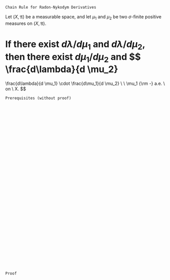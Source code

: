 ```
Chain Rule for Radon-Nykodym Derivatives
```

Let $(X, \mathfrak{A})$ be a measurable space, and let $\mu_1$ and $\mu_2$ be two $\sigma$-finite positive measures on $(X, \mathfrak{A})$.

If there exist $d\lambda/d\mu_1$ and $d\lambda/d\mu_2$, then there exist $d \mu_1/ d\mu_2$ and
$$
\frac{d\lambda}{d \mu_2}
=
\frac{d\lambda}{d \mu_1}
\cdot
\frac{d\mu_1}{d \mu_2}
\ \ \mu_1 {\rm -} a.e. \ on \ X.
$$

```
Prerequisites (without proof)
```


<br>
<br>
<br>
<br>
<br>
<br>
<br>
<br>
<br>
<br>
<br>
<br>
<br>
<br>
<br>
<br>
<br>
<br>
<br>
<br>
<br>
<br>
<br>
<br>
<br>
<br>
<br>
<br>
<br>
<br>


```
Proof
```

